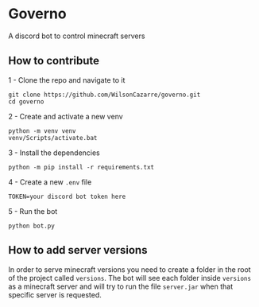 # Governo
A discord bot to control minecraft servers


## How to contribute

1 - Clone the repo and navigate to it
```
git clone https://github.com/WilsonCazarre/governo.git
cd governo
```

2 - Create and activate a new venv
```
python -m venv venv
venv/Scripts/activate.bat
```

3 - Install the dependencies
```
python -m pip install -r requirements.txt
```

4 - Create a new `.env` file
```env
TOKEN=your discord bot token here
```

5 - Run the bot
```
python bot.py
```


## How to add server versions

In order to serve minecraft versions you need to create a folder in the root of the project called `versions`.
The bot will see each folder inside `versions` as a minecraft server and will try to run the file `server.jar` when that specific server is requested.
